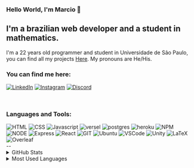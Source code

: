 ### Hello World, I'm Marcio  👋

## I'm a brazilian web developer and a student in mathematics.

I'm a 22 years old programmer and student in Universidade de São Paulo, you can find all my projects [Here].
My pronouns are He/His.


### You can find me here:
[<img alt="LinkedIn" src="https://img.shields.io/badge/LinkedIn-0077B5?style=for-the-badge&logo=linkedin&logoColor=white" />][linkedin]
[<img alt="Instagram" src="https://img.shields.io/badge/Instagram-E4405F?style=for-the-badge&logo=instagram&logoColor=white" />][instagram]
[<img alt="Discord" src="https://img.shields.io/badge/Discord-7289DA?style=for-the-badge&logo=discord&logoColor=white" />][discord]

<br />

### Languages and Tools:

<img alt="HTML" src="https://img.shields.io/badge/HTML5-E34F26?style=for-the-badge&logo=html5&logoColor=white" />
<img alt="CSS" src="https://img.shields.io/badge/CSS3-1572B6?style=for-the-badge&logo=css3&logoColor=white" />
<img alt="Javascript" src="https://img.shields.io/badge/JavaScript-323330?style=for-the-badge&logo=javascript&logoColor=F7DF1E" />
<img alt="versel" src="https://img.shields.io/badge/Vercel-000000?style=for-the-badge&logo=vercel&logoColor=white" />
<img alt="postgres" src="https://img.shields.io/badge/PostgreSQL-316192?style=for-the-badge&logo=postgresql&logoColor=white" />
<img alt="heroku" src="https://img.shields.io/badge/Heroku-430098?style=for-the-badge&logo=heroku&logoColor=white" />
<img alt="NPM" src="https://img.shields.io/badge/npm-CB3837?style=for-the-badge&logo=npm&logoColor=white" />
<img alt="NODE" src="https://img.shields.io/badge/Node.js-339933?style=for-the-badge&logo=nodedotjs&logoColor=white" />
<img alt="Express" src="https://img.shields.io/badge/Express.js-000000?style=for-the-badge&logo=express&logoColor=white" />
<img alt="React" src="https://img.shields.io/badge/React-20232A?style=for-the-badge&logo=react&logoColor=61DAFB" />
<img alt="GIT" src="https://img.shields.io/badge/Git-F05032?style=for-the-badge&logo=git&logoColor=white" />
<img alt="Ubuntu" src="https://img.shields.io/badge/Ubuntu-E95420?style=for-the-badge&logo=ubuntu&logoColor=white" />
<img alt="VSCode" src="https://img.shields.io/badge/Visual_Studio_Code-0078D4?style=for-the-badge&logo=visual%20studio%20code&logoColor=white" />
<img alt="Unity" src="https://img.shields.io/badge/Unity-100000?style=for-the-badge&logo=unity&logoColor=white" />
<img alt="LaTeX" src="https://img.shields.io/badge/LaTeX-47A141?style=for-the-badge&logo=LaTeX&logoColor=white" />
<img alt="Overleaf" src="https://img.shields.io/badge/Overleaf-47A141?style=for-the-badge&logo=Overleaf&logoColor=white" />


<br />
--

<details>
  <summary>GitHub Stats</summary>

  <img alt="Marcio's GitHub Stats" src="https://github-readme-stats.vercel.app/api?username=MarcioVCunha&show_icons=true&hide_border=true" />

</details>

<details>
  <summary>Most Used Languages</summary>

<img alt="Marcio's GitHub Top Languages" src="https://github-readme-stats.vercel.app/api/top-langs/?username=MarcioVCunha" />

</details>

[linkedin]: https://www.linkedin.com/in/marcio-cunha-1b05a12b/
[instagram]: https://www.instagram.com/marcioviziolicunha/
[discord]: https://discordapp.com/users/127560626133401601
[Here]: https://github.com/MarcioVCunha?tab=repositories
